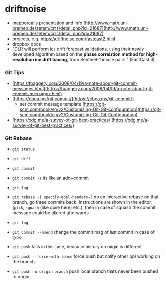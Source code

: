 # driftnoise

* mapborealis presentation and info [http://www.math.uni-bremen.de/zetem/cms/detail.php?id=21687](http://www.math.uni-bremen.de/zetem/cms/detail.php?id=21687)
* projects, e.g. https://driftnoise.com/fastcast2.html
* dropbox docs
* "DLR will perform ice drift forecast validations, using their newly developed algorithm based on the **phase correlation method for high-resolution ice drift tracing**, from Sentinel-1 image pairs." (FastCast II)

### Git Tips
* [https://tbaggery.com/2008/04/19/a-note-about-git-commit-messages.html](https://tbaggery.com/2008/04/19/a-note-about-git-commit-messages.html)
* [https://cbea.ms/git-commit/](https://cbea.ms/git-commit/)
    * set commit message template [https://git-scm.com/book/en/v2/Customizing-Git-Git-Configuration](https://git-scm.com/book/en/v2/Customizing-Git-Git-Configuration)
* [https://xdg.me/a-survey-of-git-best-practices/](https://xdg.me/a-survey-of-git-best-practices/)

### Git Rebase

* `git status`
* `git diff`
* `git commit`
* `git commit -a` its like an add+commit
* `git log`
* `git rebase -i specify-gdal-headers~3` do an interactive rebase on that branch, go three commits back. Instructions are shown in the editor, (`pick`, `squash` (like done here) etc.), then in case of squash the commit message could be altered afterwards
* `git log`
* `git commit --amend` change the commit msg of last commit in case of typo
* `git push` fails in this case, because history on origin is different
* `git push --force-with-lease` force push but notify other ppl working on the branch

* `git push -u origin branch` push local branch thats never been pushed to origin
